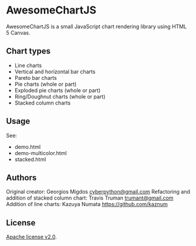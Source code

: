 # AwesomeChartJS

AwesomeChartJS is a small JavaScript chart rendering library using HTML 5 Canvas.

## Chart types

* Line charts
* Vertical and horizontal bar charts
* Pareto bar charts
* Pie charts (whole or part)
* Exploded pie charts (whole or part)
* Ring/Doughnut charts (whole or part)
* Stacked column charts

## Usage

See:
 * demo.html
 * demo-multicolor.html
 * stacked.html

## Authors

Original creator: Georgios Migdos <cyberpython@gmail.com>
Refactoring and addition of stacked column chart: Travis Truman <trumant@gmail.com>
Addition of line charts: Kazuya Numata <https://github.com/kaznum>

## License

[Apache license v2.0](http://www.apache.org/licenses/LICENSE-2.0).



